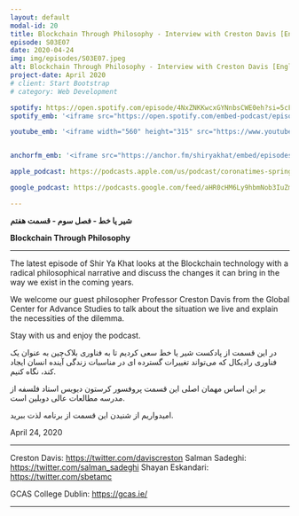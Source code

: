 ```yaml
---
layout: default
modal-id: 20
title: Blockchain Through Philosophy - Interview with Creston Davis [English] (S03E07)
episode: S03E07
date: 2020-04-24
img: img/episodes/S03E07.jpeg
alt: Blockchain Through Philosophy - Interview with Creston Davis [English] (S03E07)
project-date: April 2020
# client: Start Bootstrap
# category: Web Development

spotify: https://open.spotify.com/episode/4NxZNKKwcxGYNnbsCWE0eh?si=5cFpykQ6QrCe3wDyfTH-KA
spotify_emb: '<iframe src="https://open.spotify.com/embed-podcast/episode/4NxZNKKwcxGYNnbsCWE0eh" width="100%" height="232" frameborder="0" allowtransparency="true" allow="encrypted-media"></iframe>'

youtube_emb: '<iframe width="560" height="315" src="https://www.youtube.com/embed/OThCgcFshKw" frameborder="0" allow="accelerometer; autoplay; encrypted-media; gyroscope; picture-in-picture" allowfullscreen></iframe>'


anchorfm_emb: '<iframe src="https://anchor.fm/shiryakhat/embed/episodes/Blockchain-Through-Philosophy---Interview-with-Creston-Davis-English-S03E07-eeqvg2" width="100%" frameborder="0" scrolling="no"></iframe>'

apple_podcast: https://podcasts.apple.com/us/podcast/coronatimes-spring-is-inside-our-homes-s03e06/id1221206951?i=1000468937751

google_podcast: https://podcasts.google.com/feed/aHR0cHM6Ly9hbmNob3IuZm0vcy8xMWFhODUzYy9wb2RjYXN0L3Jzcw/episode/YzE5ZjI0ZDgtYmM2OS00ZmFmLWE0ZDQtZDNkYzY1OTlhZDI0?ved=0CAcQ38oDahcKEwiw46XZ-NXpAhUAAAAAHQAAAAAQAQ

---
```


**شیر یا خط -  فصل سوم - قسمت هفتم**

**Blockchain Through Philosophy**

------------------------------------------------------------------------------------

The latest episode of Shir Ya Khat looks at the Blockchain technology with a radical philosophical narrative and discuss the changes it can bring in the way we exist in the coming years. 

We welcome our guest philosopher Professor Creston Davis from the Global Center for Advance Studies to talk about the situation we live and explain the necessities of the dilemma. 

Stay with us and enjoy the podcast.

در این قسمت از پادکست شیر یا خط سعی کردیم تا به فناوری بلاک‌چین به عنوان یک فناوری رادیکال که می‌تواند تغییرات گسترده ای در مناسبات زندگی آینده انسان ایجاد کند، نگاه کنیم.

بر این اساس مهمان اصلی این قسمت پروفسور کرستون دیویس استاد فلسفه از مدرسه مطالعات عالی دوبلین است.

امیدواریم از شنیدن این قسمت از برنامه لذت ببرید.


 April 24, 2020 

------------

Creston Davis: https://twitter.com/daviscreston 
Salman Sadeghi: https://twitter.com/salman_sadeghi 
Shayan Eskandari: https://twitter.com/sbetamc 

GCAS College Dublin: https://gcas.ie/


-----------------------------------------------------------------------
